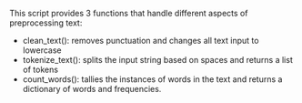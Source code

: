 This script provides 3 functions that handle different aspects of preprocessing text:
- clean_text(): removes punctuation and changes all text input to lowercase
- tokenize_text(): splits the input string based on spaces and returns a list of tokens
- count_words(): tallies the instances of words in the text and returns a dictionary of words and frequencies. 
